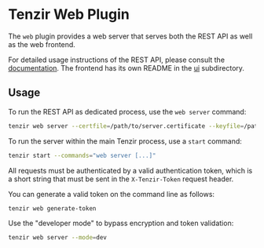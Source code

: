# Tenzir Web Plugin

The `web` plugin provides a web server that serves both the REST API as well as
the web frontend.

For detailed usage instructions of the REST API, please consult the
[documentation][rest-api]. The frontend has its own README in the [ui](ui)
subdirectory.

[rest-api]: https://docs.tenzir.com/rest-api

## Usage

To run the REST API as dedicated process, use the `web server` command:

```bash
tenzir web server --certfile=/path/to/server.certificate --keyfile=/path/to/private.key
```
To run the server within the main Tenzir process, use a `start` command:

```bash
tenzir start --commands="web server [...]"
```

All requests must be authenticated by a valid authentication token, which is a
short string that must be sent in the `X-Tenzir-Token` request header.

You can generate a valid token on the command line as follows:

```bash
tenzir web generate-token
```

Use the "developer mode" to bypass encryption and token validation:

```bash
tenzir web server --mode=dev
```
